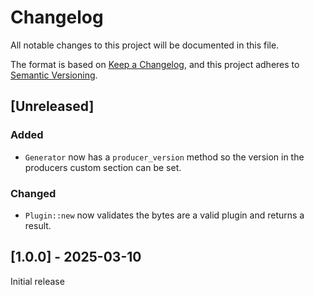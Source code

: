 # Changelog

All notable changes to this project will be documented in this file.

The format is based on [Keep a Changelog](https://keepachangelog.com/en/1.0.0/),
and this project adheres to [Semantic
Versioning](https://semver.org/spec/v2.0.0.html).

## [Unreleased]

### Added

- `Generator` now has a `producer_version` method so the version in the
  producers custom section can be set.

### Changed

- `Plugin::new` now validates the bytes are a valid plugin and returns a
  result.

## [1.0.0] - 2025-03-10

Initial release
